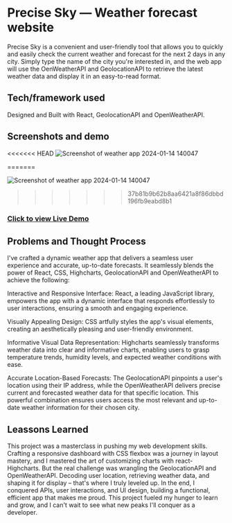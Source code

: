# Precise Sky — Weather forecast website

 Precise Sky is a convenient and user-friendly tool that allows you to quickly and easily check the current weather and forecast for the next 2 days in any city. Simply type the name of the city you're interested in, and the web app will use the OenWeatherAPI and GeolocationAPI  to retrieve the latest weather data and display it in an easy-to-read format.

## Tech/framework used

Designed and Built with React, GeolocationAPI and OpenWeatherAPI.

## Screenshots and demo
<<<<<<< HEAD
![Screenshot of weather app  2024-01-14 140047](https://github.com/6rahul9/Precise-Sky/assets/97466426/69799c3d-2c6f-4a97-80f7-f2f354d03432)

=======

![Screenshot of weather app  2024-01-14 140047](https://github.com/6rahul9/Precise-Sky/assets/97466426/69799c3d-2c6f-4a97-80f7-f2f354d03432)


>>>>>>> 37b81b9b62b8aa6421a8f86dbbd196fb9eabd8b1

### [Click to view Live Demo]()

## Problems and Thought Process


I've crafted a dynamic weather app that delivers a seamless user experience and accurate, up-to-date forecasts. It seamlessly blends the power of React, CSS, Highcharts, GeolocationAPI and OpenWeatherAPI to achieve the following:

Interactive and Responsive Interface: React, a leading JavaScript library, empowers the app with a dynamic interface that responds effortlessly to user interactions, ensuring a smooth and engaging experience.

Visually Appealing Design: CSS artfully styles the app's visual elements, creating an aesthetically pleasing and user-friendly environment.

Informative Visual Data Representation: Highcharts seamlessly transforms weather data into clear and informative charts, enabling users to grasp temperature trends, humidity levels, and expected weather conditions with ease.

Accurate Location-Based Forecasts: The GeolocationAPI pinpoints a user's location using their IP address, while the OpenWeatherAPI delivers precise current and forecasted weather data for that specific location. This powerful combination ensures users access the most relevant and up-to-date weather information for their chosen city.

## Leassons Learned


This project was a masterclass in pushing my web development skills. Crafting a responsive dashboard with CSS flexbox was a journey in layout mastery, and I mastered the art of customizing charts with react-Highcharts. But the real challenge was wrangling the GeolocationAPI and OpenWeatherAPI. Decoding user location, retrieving weather data, and shaping it for display – that's where I truly leveled up. In the end, I conquered APIs, user interactions, and UI design, building a functional, efficient app that makes me proud. This project fueled my hunger to learn and grow, and I can't wait to see what new peaks I'll conquer as a developer.
